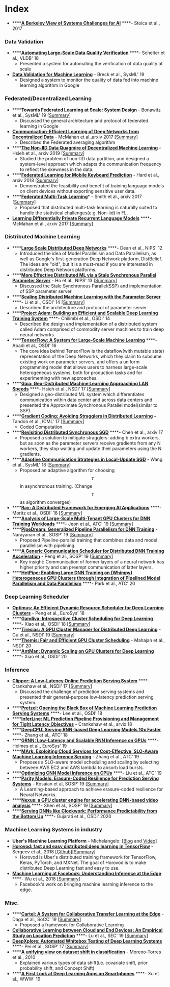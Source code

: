 # Index

* \*\*\*\*[**A Berkeley View of Systems Challenges for AI**](https://arxiv.org/pdf/1712.05855) ****- Stoica et al., 2017

### Data Validation

* \*\*\*\*[**Automating Large-Scale Data Quality Verification**](http://www.vldb.org/pvldb/vol11/p1781-schelter.pdf) ****- Schelter et al., VLDB' 18
  * Presented a system for automating the verification of data quality at scale
* [**Data Validation for Machine Learning**](https://www.sysml.cc/doc/2019/167.pdf) - Breck et al., SysML' 19
  * Designed a system to monitor the quality of data fed into machine learning algorithm in Google

### Federated/Decentralized Learning

* \*\*\*\*[**Towards Federated Learning at Scale: System Design**](https://arxiv.org/abs/1902.01046) - Bonawitz et al., SysML' 19 \[[Summary](https://xzhu0027.gitbook.io/blog/ml-system/towards-federated-learning-at-scale-system-design)\]
  * Discussed the general architecture and protocol of federated learning in Google
* [**Communication-Efficient Learning of Deep Networks from Decentralized Data**](https://arxiv.org/pdf/1602.05629.pdf) - McMahan et al.,arxiv 2017 \[[Summary](https://xzhu0027.gitbook.io/blog/ml-system/towards-federated-learning-at-scale-system-design)\]
  * Described the Federated averaging algorithm
* \*\*\*\*[**The Non-IID Data Quagmire of Decentralized Machine Learning**](https://arxiv.org/pdf/1910.00189.pdf) - Hsieh et al., arxiv 2019 \[[Summary](https://xzhu0027.gitbook.io/blog/ml-system/learning-from-non-iid-data)\]
  * Studied the problem of non-IID data partition, and designed a system-level approach which adapts the communication frequency to reflect the skewness in the data.  
* \*\*\*\*[**Federated Learning for Mobile Keyboard Prediction**](https://arxiv.org/abs/1811.03604) - Hard et al., arxiv 2018 \[[Summary](https://xzhu0027.gitbook.io/blog/ml-system/towards-federated-learning-at-scale-system-design)\]
  * Demonstrated the feasibility and benefit of training language models on client devices without exporting sensitive user data.
* \*\*\*\*[**Federated Multi-Task Learning**](https://arxiv.org/abs/1705.10467)\* - Smith et al., arxiv 2017 \[[Summary](https://xzhu0027.gitbook.io/blog/ml-system/misc#cartel-a-system-for-collaborative-transfer-learning-at-the-edge-daga-et-al-2019)\]
  * Proposed that distributed multi-task learning is naturally suited to handle the statistical challenges\(e.g. Non-iid\) in FL.
* [**Learning Differentially Private Recurrent Language Models**](https://arxiv.org/abs/1710.06963) ****- McMahan et al., arxiv 2017 \[[Summary](https://xzhu0027.gitbook.io/blog/machine-learning/dl-fl-with-differential-privacy)\]

### Distributed Machine Learning

* \*\*\*\*[**Large Scale Distributed Deep Networks**](https://papers.nips.cc/paper/4687-large-scale-distributed-deep-networks) ****- Dean et al., NIPS' 12
  * Introduced the idea of Model Parallelism and Data Parallelism, as well as Google's first-generation Deep Network platform, DistBelief. The ideas are "old", but it is a must-read if you are interested in distributed Deep Network platforms. 
* \*\*\*\*[**More Effective Distributed ML via a Stale Synchronous Parallel Parameter Server**](http://www.cs.cmu.edu/~seunghak/SSPTable_NIPS2013.pdf) - Ho et al., NIPS' 13 \[[Summary](https://xzhu0027.gitbook.io/blog/ml-system/parameter-servers)\]
  * Discussed the Stale Synchronous Parallel\(SSP\) and implementation of SSP parameter server
* \*\*\*\*[**Scaling Distributed Machine Learning with the Parameter Server**](http://www.cs.cmu.edu/~muli/file/parameter_server_osdi14.pdf) ****- Li et al., OSDI' 14 \[[Summary](https://xzhu0027.gitbook.io/blog/ml-system/parameter-servers)\]
  * Described the architecture and protocol of parameter server
* \*\*\*\*[**Project Adam: Building an Efficient and Scalable Deep Learning Training System**](https://www.usenix.org/node/186213) ****- Chilimbi et al., OSDI' 14
  * Described the design and implementation of a distributed system called Adam comprised of commodity server machines to train deep neural networks.
* \*\*\*\*[**TensorFlow: A System for Large-Scale Machine Learning**](http://download.tensorflow.org/paper/whitepaper2015.pdf) ****- Abadi et al., OSDI' 16
  * The core idea behind TensorFlow is the dataflow\(with mutable state\) representation of the Deep Networks, which they claim to subsume existing work on parameter servers, and offers a uniform programming model that allows users to harness large-scale heterogeneous systems, both for production tasks and for experimenting with new approaches.
* \*\*\*\*[**Gaia: Geo-Distributed Machine Learning Approaching LAN Speeds**](https://www.usenix.org/system/files/conference/nsdi17/nsdi17-hsieh.pdf) ****- Hsieh et al., NSDI' 17 \[[Summary](https://xzhu0027.gitbook.io/blog/ml-system/parameter-servers)\]
  * Designed a geo-distributed ML system which differentiates communication within data center and across data centers and presented the Approximate Synchronous Parallel model\(similar to SSP\).
* \*\*\*\*[**Gradient Coding: Avoiding Stragglers in Distributed Learning**](http://proceedings.mlr.press/v70/tandon17a.html)  **-** Tandon et al., ICML' 17 \[[Summary](https://xzhu0027.gitbook.io/blog/ml-system/misc#gradient-coding-avoiding-stragglers-in-distributed-learning-tandon-et-al-2017)\]
  * Coded Computation
* \*\*\*\*[**Revisiting Distributed Synchronous SGD**](https://arxiv.org/pdf/1604.00981.pdf) ****- Chen et al., arxiv 17 
  * Proposed a solution to mitigate stragglers: adding b extra workers, but as soon as the parameter servers receive gradients from any N workers, they stop waiting and update their parameters using the N gradients.
* \*\*\*\*[**Adaptive Communication Strategies in Local-Update SGD**](https://arxiv.org/pdf/1810.08313.pdf) **-** Wang et al., SysML' 18 \[[Summary](https://xzhu0027.gitbook.io/blog/ml-system/misc#adaptive-communication-strategies-in-local-update-sgd-wang-et-al-2018)\]
  * Proposed an adaptive algorithm for choosing $$\tau$$ in asynchronous training. \(Change $$\tau $$ as algorithm converges\)
* \*\*\*\*[**Ray: A Distributed Framework for Emerging AI Applications**](https://www.usenix.org/system/files/osdi18-moritz.pdf) ****- Moritz et al., OSDI' 18 \[[Summary](https://xzhu0027.gitbook.io/blog/ml-system/ray-a-distributed-framework-for-emerging-ai-applications)\] 
* \*\*\*\*[**Analysis of Large-Scale Multi-Tenant GPU Clusters for DNN Training Workloads**](https://www.usenix.org/conference/atc19/presentation/jeon) ****- Jeon et al., ATC' 19 \[[Summary](https://xzhu0027.gitbook.io/blog/ml-system/sys-ml-index/misc-1#analysis-of-large-scale-multi-tenant-gpu-clusters-for-dnn-training-workloads)\]
* \*\*\*\*[**PipeDream: Generalized Pipeline Parallelism for DNN Training**](https://cs.stanford.edu/~matei/papers/2019/sosp_pipedream.pdf) - Narayanan et al., SOSP' 19 \[[Summary](https://xzhu0027.gitbook.io/blog/ml-system/sys-ml-index/pipedream-generalized-pipeline-parallelism-for-dnn-training)\]
  * Proposed Pipeline-parallel training that combines data and model parallelism with pipelining. 
* \*\*\*\*[**A Generic Communication Scheduler for Distributed DNN Training Acceleration**](https://dl.acm.org/authorize?N695016) - Peng et al., SOSP' 19 \[[Summary](https://xzhu0027.gitbook.io/blog/ml-system/sys-ml-index/prediction-serving#nexus-a-gpu-cluster-engine-for-accelerating-dnn-based-video-analysis)\]
  * Key insight: Communication of former layers of a neural network has higher priority and can preempt communication of latter layers.
* \*\*\*\*[**HetPipe: Enabling Large DNN Training on \(Whimpy\) Heterogeneous GPU Clusters through Integration of Pipelined Model Parallelism and Data Parallelism**](https://www.usenix.org/conference/atc20/presentation/park) ****- Park et al., ATC' 20 

### Deep Learning Scheduler

* [**Optimus: An Efficient Dynamic Resource Scheduler for Deep Learning Clusters**](https://i.cs.hku.hk/~cwu/papers/yhpeng-eurosys18.pdf) - Peng et al., EuroSys' 18
* \*\*\*\*[**Gandiva: Introspective Cluster Scheduling for Deep Learning**](https://www.usenix.org/conference/osdi18/presentation/xiao) ****- Xiao et al., OSDI' 18 \[[Summary](https://xzhu0027.gitbook.io/blog/ml-system/sys-ml-index/gandiva-introspective-cluster-scheduling-for-deep-learning)\]
* \*\*\*\*[**Tiresias: A GPU Cluster Manager for Distributed Deep Learning**](https://www.usenix.org/system/files/nsdi19-gu.pdf) - Gu et al., NSDI' 19 \[[Summary](https://xzhu0027.gitbook.io/blog/ml-system/sys-ml-index/tiresias-a-gpu-cluster-managerfor-distributed-deep-learning)\]
* \*\*\*\*[**Themis: Fair and Efficient GPU Cluster Scheduling**](https://www.usenix.org/conference/nsdi20/presentation/mahajan) - Mahajan et al., NSDI' 20 
* \*\*\*\*[**AntMan: Dynamic Scaling on GPU Clusters for Deep Learning**](https://www.usenix.org/conference/osdi20/presentation/xiao) ****- Xiao et al., OSDI' 20

### Inference

* [**Clipper: A Low-Latency Online Prediction Serving System**](https://www.usenix.org/system/files/conference/nsdi17/nsdi17-crankshaw.pdf) ****- Crankshaw et al., NSDI' 17 \[[Summary](https://xzhu0027.gitbook.io/blog/ml-system/prediction-serving)\]
  * Discussed the challenge of prediction serving systems and presented their general-purpose low-latency prediction serving system.
* \*\*\*\*[**Pretzel: Opening the Black Box of Machine Learning Prediction Serving Systems**](https://www.usenix.org/system/files/osdi18-lee.pdf) ****- Lee et al., OSDI' 18
* \*\*\*\*[**InferLine: ML Prediction Pipeline Provisioning and Management for Tight Latency Objectives**](https://arxiv.org/abs/1812.01776) - Crankshaw et al., arvix 18
* \*\*\*\*[**DeepCPU: Serving RNN-based Deep Learning Models 10x Faster**](https://www.usenix.org/system/files/conference/atc18/atc18-zhang-minjia.pdf) ****- Zhang et al., ATC' 18
* \*\*\*\*[**GRNN: Low-Latency and Scalable RNN Inference on GPUs**](https://dl.acm.org/doi/abs/10.1145/3302424.3303949) ****- Holmes et al., EuroSys' 19
* \*\*\*\*[**MArk: Exploiting Cloud Services for Cost-Effective, SLO-Aware Machine Learning Inference Serving**](https://www.usenix.org/conference/atc19/presentation/zhang-chengliang) - Zhang et al., ATC' 19
  * Proposes a SLO-aware model scheduling and scaling by selecting between AWS EC2 and AWS lambda to absorb load bursts.
* \*\*\*\*[**Optimizing CNN Model Inference on CPUs**](https://www.usenix.org/conference/atc19/presentation/liu-yizhi) ****- Liu et al., ATC' 19
* \*\*\*\*[**Parity Models: Erasure-Coded Resilience for Prediction Serving Systems**](http://delivery.acm.org/10.1145/3360000/3359654/p30-kosaian.pdf?ip=35.3.50.157&id=3359654&acc=OPENTOC&key=93447E3B54F7D979%2E0A17827594E6F2C8%2E4D4702B0C3E38B35%2EC42B82B87617960C&__acm__=1572846710_212460fc2118b4ddbb56646253af114b) - Kosaian et al, SOSP' 19 \[[Summary](https://xzhu0027.gitbook.io/blog/ml-system/prediction-serving)\]
  * A Learning-based approach to achieve erasure-coded resilience for Neural Networks.
* \*\*\*\*[**Nexus: a GPU cluster engine for accelerating DNN-based video analysis**](https://dl.acm.org/doi/10.1145/3341301.3359658) ****- Shen et al., SOSP' 19 \[[Summary](https://xzhu0027.gitbook.io/blog/ml-system/sys-ml-index/prediction-serving#nexus-a-gpu-cluster-engine-for-accelerating-dnn-based-video-analysis)\]
* \*\*\*\*[**Serving DNNs like Clockwork: Performance Predictability from the Bottom Up**](https://www.usenix.org/conference/osdi20/presentation/gujarati) ****- Gujarati et al., OSDI' 2020

### Machine Learning Systems in industry

* **Uber's Machine Learning Platform** - Michelangelo: \[[Blog](https://eng.uber.com/michelangelo/) and [Video](https://www.youtube.com/watch?v=iCpp5mqTeXE)\]
* [**Horovod: fast and easy distributed deep learning in TensorFlow**](https://arxiv.org/pdf/1802.05799) - Sergeev et al., 2018 \[[Github](https://github.com/horovod/horovod)\]\[[Summary](https://xzhu0027.gitbook.io/blog/ml-system/parameter-servers#parameter-server-vs-allreduce)\]
  * Horovod is Uber's distributed training framework for TensorFlow, Keras, PyTorch, and MXNet. The goal of Horovod is to make distributed Deep Learning fast and easy to use.
* [**Machine Learning at Facebook: Understanding Inference at the Edge**](https://research.fb.com/wp-content/uploads/2018/12/Machine-Learning-at-Facebook-Understanding-Inference-at-the-Edge.pdf) ****- Wu et al., 2018 \[[Summary](https://xzhu0027.gitbook.io/blog/ml-system/misc#machine-learning-at-facebook-understanding-inference-at-the-edge-wu-et-al-2018)\]
  * Facebook's work on bringing machine learning inference to the edge. 

### Misc.

* \*\*\*\*[**Cartel: A System for Collaborative Transfer Learning at the Edge**](https://dl.acm.org/citation.cfm?id=3362708) - Daga et al., SoCC' 19 \[[Summary](https://xzhu0027.gitbook.io/blog/ml-system/misc#cartel-a-system-for-collaborative-transfer-learning-at-the-edge-daga-et-al-2019)\]
  * Proposed a framework for Collaborative Learning
* [**Collaborative Learning between Cloud and End Devices: An Empirical Study on Location Prediction**](https://www.microsoft.com/en-us/research/uploads/prod/2019/08/sec19colla.pdf) ****- Lu et al., SEC' 19 \[[Summary](https://xzhu0027.gitbook.io/blog/ml-system/misc#collaborative-learning-between-cloud-and-end-devices-an-empirical-study-on-location-prediction-lu-et-al-2019)\]
* [**DeepXplore: Automated Whitebox Testing of Deep Learning Systems**](http://www.cs.columbia.edu/~junfeng/papers/deepxplore-sosp17.pdf) ****- Pei et al., SOSP' 17 \[[Summary](https://xzhu0027.gitbook.io/blog/ml-system/sys-ml-index/deepxplore-automated-whitebox-testingof-deep-learning-systems)\]
* \*\*\*\*[**A unifying view on dataset shift in classification**](https://rtg.cis.upenn.edu/cis700-2019/papers/dataset-shift/dataset-shift-terminology.pdf) - Moreno-Torres et al., 2010 
  * Explained various types of data shift\(i.e. covariate shift,  prior probability shift, and Concept Shift\)
* \*\*\*\*[**A First Look at Deep Learning Apps on Smartphones**](https://arxiv.org/abs/1812.05448) ****- Xu et al., WWW' 19





